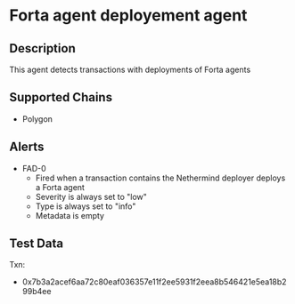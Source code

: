 # Forta agent deployement agent

## Description

This agent detects transactions with deployments of Forta agents

## Supported Chains
- Polygon
## Alerts

- FAD-0
  - Fired when a transaction contains the Nethermind deployer deploys a Forta agent
  - Severity is always set to "low" 
  - Type is always set to "info"
  - Metadata is empty
## Test Data

Txn:
- 0x7b3a2acef6aa72c80eaf036357e11f2ee5931f2eea8b546421e5ea18b299b4ee